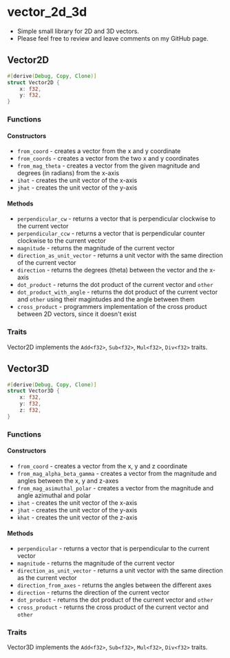 # vector_2d_3d
- Simple small library for 2D and 3D vectors.
- Please feel free to review and leave comments on my GitHub page.

## Vector2D
```rust
#[derive(Debug, Copy, Clone)]
struct Vector2D {
    x: f32,
    y: f32,
}
```

### Functions
#### Constructors
- `from_coord` - creates a vector from the x and y coordinate
- `from_coords` - creates a vector from the two x and y coordinates
- `from_mag_theta` - creates a vector from the given magnitude and degrees (in radians) from the x-axis
- `ihat` - creates the unit vector of the x-axis
- `jhat` - creates the unit vector of the y-axis
#### Methods
- `perpendicular_cw` - returns a vector that is perpendicular clockwise to the current vector
- `perpendicular_ccw` - returns a vector that is perpendicular counter clockwise to the current vector
- `magnitude` - returns the magnitude of the current vector
- `direction_as_unit_vector` - returns a unit vector with the same direction of the current vector
- `direction` - returns the degrees (theta) between the vector and the x-axis
- `dot_product` - returns the dot product of the current vector and `other`
- `dot_product_with_angle` - returns the dot product of the current vector and `other` using their magintudes and the angle between them
- `cross_product` - programmers implementation of the cross product between 2D vectors, since it doesn't exist

### Traits

Vector2D implements the `Add<f32>`, `Sub<f32>`, `Mul<f32>`, `Div<f32>` traits.

## Vector3D
```rust
#[derive(Debug, Copy, Clone)]
struct Vector3D {
    x: f32,
    y: f32,
    z: f32,
}
```
### Functions
#### Constructors
- `from_coord` - creates a vector from the x, y and z coordinate
- `from_mag_alpha_beta_gamma` - creates a vector from the magnitude and angles between the x, y and z-axes
- `from_mag_asimuthal_polar` - creates a vector from the magnitude and angle azimuthal and polar
- `ihat` - creates the unit vector of the x-axis
- `jhat` - creates the unit vector of the y-axis
- `khat` - creates the unit vector of the z-axis
#### Methods
- `perpendicular` - returns a vector that is perpendicular to the current vector
- `magnitude` - returns the magnitude of the current vector
- `direction_as_unit_vector` - returns a unit vector with the same direction as the current vector
- `direction_from_axes` - returns the angles between the different axes
- `direction` - returns the direction of the current vector
- `dot_product` - returns the dot product of the current vector and `other`
- `cross_product` - returns the cross product of the current vector and `other`
### Traits

Vector3D implements the `Add<f32>`, `Sub<f32>`, `Mul<f32>`, `Div<f32>` traits.
